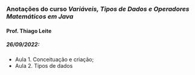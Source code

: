 ### Anotações do curso *Variáveis, Tipos de Dados e Operadores Matemáticos em Java*

#### Prof. Thiago Leite

##### 26/09/2022:

- Aula 1. Conceituação e criação;
- Aula 2. Tipos de dados